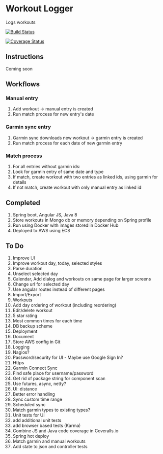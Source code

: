 # Workout Logger
Logs workouts

[![Build Status](https://travis-ci.org/Weizilla/workout-logger.svg?branch=master)](https://travis-ci.org/Weizilla/workout-logger)

[![Coverage Status](https://coveralls.io/repos/Weizilla/workout-logger/badge.svg?branch=master&service=github)](https://coveralls.io/github/Weizilla/workout-logger?branch=master)

## Instructions
Coming soon

## Workflows
### Manual entry
1. Add workout -> manual entry is created
2. Run match process for new entry's date

### Garmin sync entry
1. Garmin sync downloads new workout -> garmin entry is created
2. Run match process for each date of new garmin entry

### Match process
1. For all entries without garmin ids:
2. Look for garmin entry of same date and type
3. If match, create workout with two entries as linked ids, using garmin for details
4. If not match, create workout with only manual entry as linked id

## Completed
1. Spring boot, Angular JS, Java 8
2. Store workouts in Mongo db or memory depending on Spring profile
3. Run using Docker with images stored in Docker Hub
4. Deployed to AWS using ECS

## To Do
1. Improve UI
 1. Improve workout day, today, selected styles
 2. Parse duration
 3. Unselect selected day
 4. Calendar, Add dialog and workouts on same page for larger screens
 5. Change url for selected day
 6. Use angular routes instead of different pages
2. Import/Export
3. Workouts
 1. Add day ordering of workout (including reordering)
 2. Edit/delete workout
 3. 5 star rating
4. Most common times for each time
5. DB backup scheme
6. Deployment
 1. Document
 2. Store AWS config in Git
7. Logging
8. Nagios?
9. Password/security for UI - Maybe use Google Sign In?
10. Https
11. Garmin Connect Sync
 1. Find safe place for username/password
 2. Get rid of package string for component scan
 3. Use futures, async, netty?
 4. UI: distance
 5. Better error handling
 6. Sync custom time range
 7. Scheduled sync
 9. Match garmin types to existing types?
12. Unit tests for UI
 1. add additional unit tests
 2. add browser based tests (Karma)
14. Combine JS and Java code coverage in Coveralls.io
15. Spring hot deploy
16. Match garmin and manual workouts
17. Add state to json and controller tests
